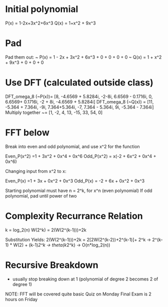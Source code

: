 
# Initial polynomial

P(x) = 1-2x+3x^2+6x^3
Q(x) = 1+x^2 + 9x^3
# Pad
Pad them out:
~ P(x) = 1 - 2x + 3x^2 + 6x^3 + 0 + 0 + 0 + 0
~ Q(x) = 1 + x^2 + 9x^3 + 0 + 0 + 0


# Use DFT (calculated outside class)
DFT_omega_8 (~P(x))= [8, -4.6569 + 5.8284i, -2-8i, 6.6569 - 0.1716i, 0, 6.6569+ 0.1716i, -2 + 8i, -4.6569 + 5.8284i]
DFT_omega_8 (~Q(x)) = [11, -5.364 + 7.364i, -9i, 7.364+5.364i, -7, 7.364 - 5.364i, 9i, -5.364 - 7.364i]
Multiply together ~= [1, -2, 4, 13, -15, 33, 54, 0]

# FFT below
Break into even and odd polynomial,
and use x^2 for the function

Even_P(x^2) =1 + 3x^2 + 0x^4 + 0x^6
Odd_P(x^2) = x(-2 + 6x^2 + 0x^4 + 0x^6)

Changing input from x^2 to x:

Even_P(x) =1 + 3x + 0x^2 + 0x^3
Odd_P(x) = -2 + 6x + 0x^2 + 0x^3

Starting polynomial must have n = 2^k, for x^n (even polynomial)
If odd polynomial, pad until power of two

# Complexity Recurrance Relation
k = log_2(n)
W(2^k) = 2(W(2^(k-1)))+2k

Substitution Yields:
2(W(2^(k-1)))+2k = 2[2W(2^(k-2))+2^(k-1)]+ 2^k
-> 2^(k-1) * W(2) + (k-1)*2^k
-> theta(k*2^k)
-> O(n*log_2(n))

# Recursive Breakdown
- usually stop breaking down at 1 (polynomial of degree 2 becomes 2 of degree 1)

NOTE: FFT will be covered quite basic
Quiz on Monday
Final Exam is 2 hours on Friday
